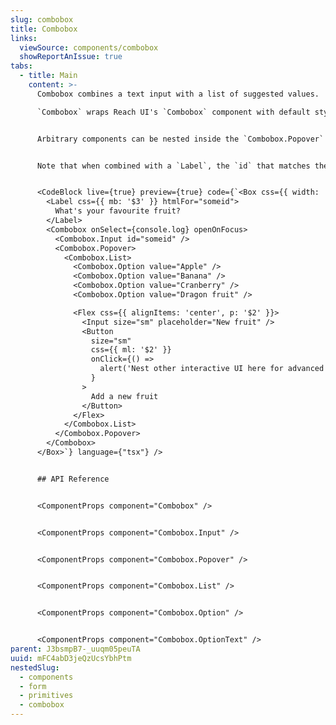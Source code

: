 ```yaml
---
slug: combobox
title: Combobox
links:
  viewSource: components/combobox
  showReportAnIssue: true
tabs:
  - title: Main
    content: >-
      Combobox combines a text input with a list of suggested values.

      `Combobox` wraps Reach UI's `Combobox` component with default styling and accepts all the same props. See [the Reach UI docs](https://reach.tech/combobox/) for details.


      Arbitrary components can be nested inside the `Combobox.Popover` to allow for more advanced usecases, e.g. adding a new value to the list of suggestions


      Note that when combined with a `Label`, the `id` that matches the `Label`'s `htmlFor` prop should go on the `Combobox.Input`.


      <CodeBlock live={true} preview={true} code={`<Box css={{ width: '400px' }}>
        <Label css={{ mb: '$3' }} htmlFor="someid">
          What's your favourite fruit?
        </Label>
        <Combobox onSelect={console.log} openOnFocus>
          <Combobox.Input id="someid" />
          <Combobox.Popover>
            <Combobox.List>
              <Combobox.Option value="Apple" />
              <Combobox.Option value="Banana" />
              <Combobox.Option value="Cranberry" />
              <Combobox.Option value="Dragon fruit" />

              <Flex css={{ alignItems: 'center', p: '$2' }}>
                <Input size="sm" placeholder="New fruit" />
                <Button
                  size="sm"
                  css={{ ml: '$2' }}
                  onClick={() =>
                    alert('Nest other interactive UI here for advanced usecases')
                  }
                >
                  Add a new fruit
                </Button>
              </Flex>
            </Combobox.List>
          </Combobox.Popover>
        </Combobox>
      </Box>`} language={"tsx"} />


      ## API Reference


      <ComponentProps component="Combobox" />


      <ComponentProps component="Combobox.Input" />


      <ComponentProps component="Combobox.Popover" />


      <ComponentProps component="Combobox.List" />


      <ComponentProps component="Combobox.Option" />


      <ComponentProps component="Combobox.OptionText" />
parent: J3bsmpB7-_uuqm05peuTA
uuid: mFC4abD3jeQzUcsYbhPtm
nestedSlug:
  - components
  - form
  - primitives
  - combobox
---
```

